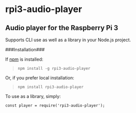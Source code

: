 # rpi3-audio-player #
## Audio player for the Raspberry Pi 3 ##

Supports CLI use as well as a library in your Node.js project.

###Installation###

If [npm](npmjs.com) is installed:
> `npm install -g rpi3-audio-player`

Or, if you prefer local installation:
> `npm install rpi3-audio-player`

To use as a library, simply:

``` 
const player = require('rpi3-audio-player');
```
